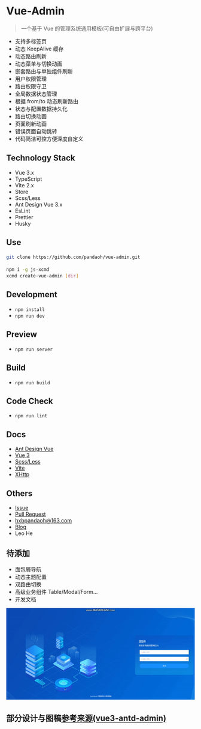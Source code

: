 # Vue-Admin

> 一个基于 Vue 的管理系统通用模板(可自由扩展与跨平台)

* 支持多标签页
* 动态 KeepAlive 缓存
* 动态路由刷新
* 动态菜单与切换动画
* 嵌套路由与单独组件刷新
* 用户权限管理
* 路由权限守卫
* 全局数据状态管理
* 根据 from/to 动态刷新路由
* 状态与配置数据持久化
* 路由切换动画
* 页面刷新动画
* 错误页面自动跳转
* 代码简洁可控方便深度自定义

## Technology Stack

* Vue 3.x
* TypeScript
* Vite 2.x
* Store
* Scss/Less
* Ant Design Vue 3.x
* EsLint
* Prettier
* Husky

## Use

```bash
git clone https://github.com/pandaoh/vue-admin.git

npm i -g js-xcmd
xcmd create-vue-admin [dir]
```

## Development

* `npm install`
* `npm run dev`

## Preview

* `npm run server`

## Build

* `npm run build`

## Code Check

* `npm run lint`

## Docs

* [Ant Design Vue](https://antdv.com/components/overview-cn/)
* [Vue 3](https://v3.cn.vuejs.org/guide/introduction.html)
* [Scss/Less](https://a.biugle.cn/sass_scss_less/)
* [Vite](https://cn.vitejs.dev/guide/)
* [XHttp](https://www.npmjs.com/package/js-xhttp)

## Others

* [Issue](https://github.com/pandaoh/vue-admin/issues)
* [Pull Request](https://github.com/pandaoh/vue-admin/pulls)
* [hxbpandaoh@163.com](mailto:hxbpandaoh@163.com)
* [Blog](http://a.biugle.cn)
* Leo He

## 待添加

* 面包屑导航
* 动态主题配置
* 双路由切换
* 高级业务组件 Table/Modal/Form...
* 开发文档

![](./readme.gif)

## 部分设计与图稿[参考来源(vue3-antd-admin)](https://github.com/llyyayx/vue3-antd-admin)

